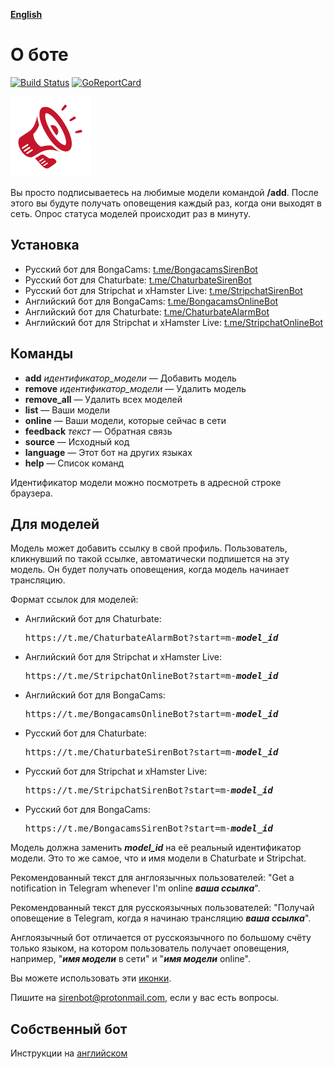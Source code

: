 __[English](README.md)__

О боте
======

[![Build Status](https://travis-ci.org/bcmk/siren.png)](https://travis-ci.org/bcmk/siren)
[![GoReportCard](http://goreportcard.com/badge/bcmk/siren)](http://goreportcard.com/report/bcmk/siren)

![](res/icons/megaphone128x128.png)

Вы просто подписываетесь на любимые модели командой __/add__.
После этого вы будуте получать оповещения каждый раз, когда они выходят в сеть.
Опрос статуса моделей происходит раз в минуту.

Установка
---------

* Русский бот для BongaCams: [t.me/BongacamsSirenBot](https://t.me/BongacamsSirenBot)
* Русский бот для Chaturbate: [t.me/ChaturbateSirenBot](https://t.me/ChaturbateSirenBot)
* Русский бот для Stripchat и xHamster Live: [t.me/StripchatSirenBot](https://t.me/StripchatSirenBot)
* Английский бот для BongaCams: [t.me/BongacamsOnlineBot](https://t.me/BongacamsOnlineBot)
* Английский бот для Chaturbate: [t.me/ChaturbateAlarmBot](https://t.me/ChaturbateAlarmBot)
* Английский бот для Stripchat и xHamster Live: [t.me/StripchatOnlineBot](https://t.me/StripchatOnlineBot)

Команды
-------

* __add__ _идентификатор_модели_ — Добавить модель
* __remove__ _идентификатор_модели_ — Удалить модель
* __remove_all__ — Удалить всех моделей
* __list__ — Ваши модели
* __online__ — Ваши модели, которые сейчас в сети
* __feedback__ _текст_ — Обратная связь
* __source__ — Исходный код
* __language__ — Этот бот на других языках
* __help__ — Список команд

Идентификатор модели можно посмотреть в адресной строке браузера.

Для моделей
-----------

Модель может добавить ссылку в свой профиль.
Пользователь, кликнувший по такой ссылке, автоматически подпишется на эту модель.
Он будет получать оповещения, когда модель начинает трансляцию.

Формат ссылок для моделей:
* Английский бот для Chaturbate:  
  <pre>https://t.me/ChaturbateAlarmBot?start=m-<b><i>model_id</i></b></pre>
* Английский бот для Stripchat и xHamster Live:  
  <pre>https://t.me/StripchatOnlineBot?start=m-<b><i>model_id</i></b></pre>
* Английский бот для BongaCams:  
  <pre>https://t.me/BongacamsOnlineBot?start=m-<b><i>model_id</i></b></pre>
* Русский бот для Chaturbate:  
  <pre>https://t.me/ChaturbateSirenBot?start=m-<b><i>model_id</i></b></pre>
* Русский бот для Stripchat и xHamster Live:  
  <pre>https://t.me/StripchatSirenBot?start=m-<b><i>model_id</i></b></pre>
* Русский бот для BongaCams:  
  <pre>https://t.me/BongacamsSirenBot?start=m-<b><i>model_id</i></b></pre>

Модель должна заменить ___model_id___ на её реальный идентификатор модели.
Это то же самое, что и имя модели в Chaturbate и Stripchat.

Рекомендованный текст для англоязычных пользователей: "Get a notification in Telegram whenever I'm online ___ваша ссылка___".

Рекомендованный текст для русскоязычных пользователей: "Получай оповещение в Telegram, когда я начинаю трансляцию ___ваша ссылка___".

Англоязычный бот отличается от русскоязычного по большому счёту только языком, на котором пользователь получает оповещения, например, "___имя модели___ в сети" и "___имя модели___ online".

Вы можете использовать эти [иконки](https://github.com/bcmk/siren/tree/master/res/icons).

Пишите на sirenbot@protonmail.com, если у вас есть вопросы.

Собственный бот
---------------

Инструкции на [английском](README.md)

